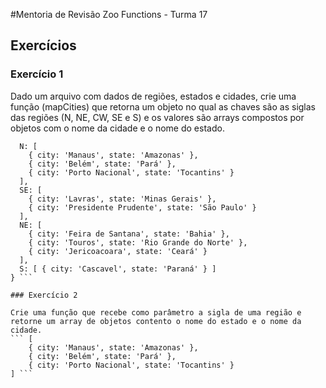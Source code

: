 #Mentoria de Revisão Zoo Functions - Turma 17

## Exercícios
### Exercício 1

Dado um arquivo com dados de regiões, estados e cidades, crie uma função (mapCities) que retorna um objeto no qual as chaves são as siglas das regiões (N, NE, CW, SE e S) e os valores são arrays compostos por objetos com o nome da cidade e o nome do estado.

``` {
  N: [
    { city: 'Manaus', state: 'Amazonas' },
    { city: 'Belém', state: 'Pará' },
    { city: 'Porto Nacional', state: 'Tocantins' }
  ],
  SE: [
    { city: 'Lavras', state: 'Minas Gerais' },
    { city: 'Presidente Prudente', state: 'São Paulo' }
  ],
  NE: [
    { city: 'Feira de Santana', state: 'Bahia' },
    { city: 'Touros', state: 'Rio Grande do Norte' },
    { city: 'Jericoacoara', state: 'Ceará' }
  ],
  S: [ { city: 'Cascavel', state: 'Paraná' } ]
} ```

### Exercício 2

Crie uma função que recebe como parâmetro a sigla de uma região e retorne um array de objetos contento o nome do estado e o nome da cidade. 
``` [
    { city: 'Manaus', state: 'Amazonas' },
    { city: 'Belém', state: 'Pará' },
    { city: 'Porto Nacional', state: 'Tocantins' }
] ```
